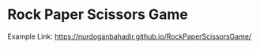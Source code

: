 <h1>Rock Paper Scissors Game</h1>

Example Link:
https://nurdoganbahadir.github.io/RockPaperScissorsGame/
